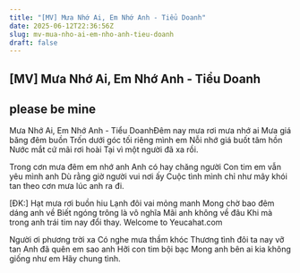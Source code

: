```yaml
---
title: "[MV] Mưa Nhớ Ai, Em Nhớ Anh - Tiểu Doanh"
date: 2025-06-12T22:36:56Z
slug: mv-mua-nho-ai-em-nho-anh-tieu-doanh
draft: false
---
```


## [MV] Mưa Nhớ Ai, Em Nhớ Anh - Tiểu Doanh

## please be mine

Mưa Nhớ Ai, Em Nhớ Anh - Tiểu DoanhĐêm nay mưa rơi mưa nhớ ai
Mưa giá băng đêm buồn
Trốn dưới góc tối riêng mình em
Nỗi nhớ giá buốt tâm hồn
Nước mắt cứ mãi rơi hoài
Tại vì một người đã xa rồi.
 
Trong cơn mưa đêm em nhớ anh
Anh có hay chăng người
Con tim em vẫn yêu mình anh
Dù rằng giờ người vui nơi ấy
Cuộc tình mình chỉ như mây khói
tan theo cơn mưa lúc anh ra đi.
 
[ĐK:]
Hạt mưa rơi buồn hiu
Lạnh đôi vai mỏng manh
Mong chờ bao đêm dáng anh về
Biết ngóng trông là vô nghĩa
Mãi anh không về đâu
Khi mà trong anh trái tim nay đổi thay.
Welcome to Yeucahat.com
 
Người ơi phương trời xa
Có nghe mưa thầm khóc
Thương tình đôi ta nay vỡ tan
Anh đã quên em sao anh
Hỡi con tim bội bạc
Mong anh bên ai kia không giống như em
Hãy chung tình.